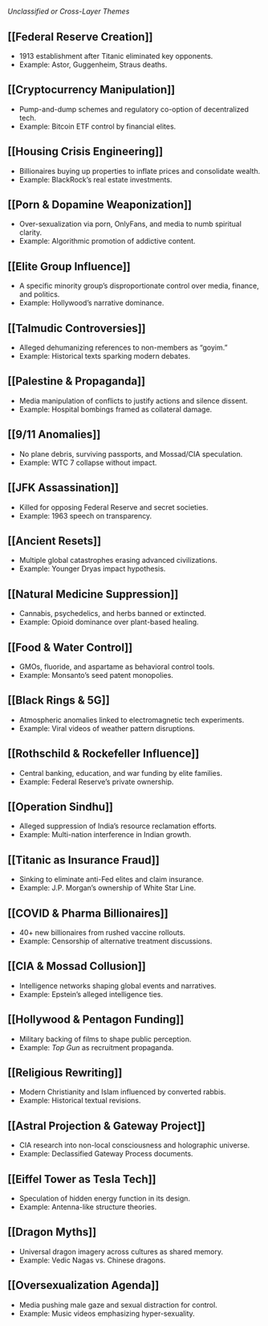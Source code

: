 # 
_Unclassified or Cross-Layer Themes_

## [[Federal Reserve Creation]]

- 1913 establishment after Titanic eliminated key opponents.
- Example: Astor, Guggenheim, Straus deaths.

## [[Cryptocurrency Manipulation]]

- Pump-and-dump schemes and regulatory co-option of decentralized tech.
- Example: Bitcoin ETF control by financial elites.

## [[Housing Crisis Engineering]]

- Billionaires buying up properties to inflate prices and consolidate wealth.
- Example: BlackRock’s real estate investments.

## [[Porn & Dopamine Weaponization]]

- Over-sexualization via porn, OnlyFans, and media to numb spiritual clarity.
- Example: Algorithmic promotion of addictive content.

## [[Elite Group Influence]]

- A specific minority group’s disproportionate control over media, finance, and politics.
- Example: Hollywood’s narrative dominance.

## [[Talmudic Controversies]]

- Alleged dehumanizing references to non-members as “goyim.”
- Example: Historical texts sparking modern debates.

## [[Palestine & Propaganda]]

- Media manipulation of conflicts to justify actions and silence dissent.
- Example: Hospital bombings framed as collateral damage.

## [[9/11 Anomalies]]

- No plane debris, surviving passports, and Mossad/CIA speculation.
- Example: WTC 7 collapse without impact.

## [[JFK Assassination]]

- Killed for opposing Federal Reserve and secret societies.
- Example: 1963 speech on transparency.

## [[Ancient Resets]]

- Multiple global catastrophes erasing advanced civilizations.
- Example: Younger Dryas impact hypothesis.

## [[Natural Medicine Suppression]]

- Cannabis, psychedelics, and herbs banned or extincted.
- Example: Opioid dominance over plant-based healing.

## [[Food & Water Control]]

- GMOs, fluoride, and aspartame as behavioral control tools.
- Example: Monsanto’s seed patent monopolies.

## [[Black Rings & 5G]]

- Atmospheric anomalies linked to electromagnetic tech experiments.
- Example: Viral videos of weather pattern disruptions.

## [[Rothschild & Rockefeller Influence]]

- Central banking, education, and war funding by elite families.
- Example: Federal Reserve’s private ownership.

## [[Operation Sindhu]]

- Alleged suppression of India’s resource reclamation efforts.
- Example: Multi-nation interference in Indian growth.

## [[Titanic as Insurance Fraud]]

- Sinking to eliminate anti-Fed elites and claim insurance.
- Example: J.P. Morgan’s ownership of White Star Line.

## [[COVID & Pharma Billionaires]]

- 40+ new billionaires from rushed vaccine rollouts.
- Example: Censorship of alternative treatment discussions.

## [[CIA & Mossad Collusion]]

- Intelligence networks shaping global events and narratives.
- Example: Epstein’s alleged intelligence ties.

## [[Hollywood & Pentagon Funding]]

- Military backing of films to shape public perception.
- Example: _Top Gun_ as recruitment propaganda.

## [[Religious Rewriting]]

- Modern Christianity and Islam influenced by converted rabbis.
- Example: Historical textual revisions.

## [[Astral Projection & Gateway Project]]

- CIA research into non-local consciousness and holographic universe.
- Example: Declassified Gateway Process documents.

## [[Eiffel Tower as Tesla Tech]]

- Speculation of hidden energy function in its design.
- Example: Antenna-like structure theories.

## [[Dragon Myths]]

- Universal dragon imagery across cultures as shared memory.
- Example: Vedic Nagas vs. Chinese dragons.

## [[Oversexualization Agenda]]

- Media pushing male gaze and sexual distraction for control.
- Example: Music videos emphasizing hyper-sexuality.